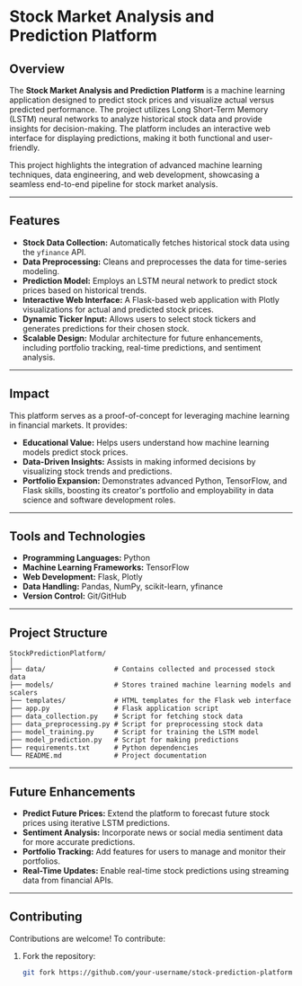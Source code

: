 # **Stock Market Analysis and Prediction Platform**

## **Overview**

The **Stock Market Analysis and Prediction Platform** is a machine learning application designed to predict stock prices and visualize actual versus predicted performance. The project utilizes Long Short-Term Memory (LSTM) neural networks to analyze historical stock data and provide insights for decision-making. The platform includes an interactive web interface for displaying predictions, making it both functional and user-friendly.

This project highlights the integration of advanced machine learning techniques, data engineering, and web development, showcasing a seamless end-to-end pipeline for stock market analysis.

---

## **Features**

- **Stock Data Collection:** Automatically fetches historical stock data using the `yfinance` API.
- **Data Preprocessing:** Cleans and preprocesses the data for time-series modeling.
- **Prediction Model:** Employs an LSTM neural network to predict stock prices based on historical trends.
- **Interactive Web Interface:** A Flask-based web application with Plotly visualizations for actual and predicted stock prices.
- **Dynamic Ticker Input:** Allows users to select stock tickers and generates predictions for their chosen stock.
- **Scalable Design:** Modular architecture for future enhancements, including portfolio tracking, real-time predictions, and sentiment analysis.

---

## **Impact**

This platform serves as a proof-of-concept for leveraging machine learning in financial markets. It provides:

- **Educational Value:** Helps users understand how machine learning models predict stock prices.
- **Data-Driven Insights:** Assists in making informed decisions by visualizing stock trends and predictions.
- **Portfolio Expansion:** Demonstrates advanced Python, TensorFlow, and Flask skills, boosting its creator's portfolio and employability in data science and software development roles.

---

## **Tools and Technologies**

- **Programming Languages:** Python
- **Machine Learning Frameworks:** TensorFlow
- **Web Development:** Flask, Plotly
- **Data Handling:** Pandas, NumPy, scikit-learn, yfinance
- **Version Control:** Git/GitHub

---

## **Project Structure**

```plaintext
StockPredictionPlatform/
│
├── data/                 # Contains collected and processed stock data
├── models/               # Stores trained machine learning models and scalers
├── templates/            # HTML templates for the Flask web interface
├── app.py                # Flask application script
├── data_collection.py    # Script for fetching stock data
├── data_preprocessing.py # Script for preprocessing stock data
├── model_training.py     # Script for training the LSTM model
├── model_prediction.py   # Script for making predictions
├── requirements.txt      # Python dependencies
└── README.md             # Project documentation
```

---

## **Future Enhancements**

- **Predict Future Prices:** Extend the platform to forecast future stock prices using iterative LSTM predictions.
- **Sentiment Analysis:** Incorporate news or social media sentiment data for more accurate predictions.
- **Portfolio Tracking:** Add features for users to manage and monitor their portfolios.
- **Real-Time Updates:** Enable real-time stock predictions using streaming data from financial APIs.

---

## **Contributing**

Contributions are welcome! To contribute:

1. Fork the repository:

   ```bash
   git fork https://github.com/your-username/stock-prediction-platform.git
  ```
